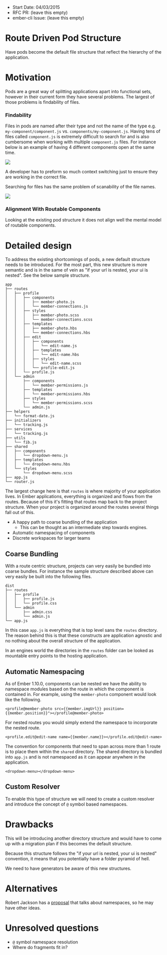 - Start Date: 04/03/2015
- RFC PR: (leave this empty)
- ember-cli Issue: (leave this empty)

# Route Driven Pod Structure

Have pods become the default file structure that reflect the hierarchy of the application.

# Motivation

Pods are a great way of splitting applications apart into functional sets, however in their current form they have several problems.  The largest of those problems is findability of files.

### Findability

Files in pods are named after their type and not the name of the type e.g. `my-component/component.js` vs. `components/my-component.js`. Having tens of files called `component.js` is extremely difficult to search for and is also cumbersome when working with multiple `component.js` files. For instance below is an example of having 4  different components open at the same time.

![](http://i.imgur.com/wgwKUJa.png)

A developer has to preform so much context switching just to ensure they are working in the correct file.

Searching for files has the same problem of scanability of the file names.

![](http://i.imgur.com/m2wv5Fs.png)

### Alignment With Routable Components

Looking at the existing pod structure it does not align well the mental model of routable components.

# Detailed design

To address the existing shortcomings of pods, a new default structure needs to be introduced. For the most part, this new structure is more semantic and is in the same of vein as "if your url is nested, your ui is nested".  See the below sample structure.


```
app
├── routes
│   ├── profile
│   │   ├── components
│   │   │   ├── member-photo.js
│   │   │   └── member-connections.js
│   │   ├── styles
│   │   │   ├── member-photo.scss
│   │   │   └── member-connections.scss
│   │   ├── templates
│   │   │   ├── member-photo.hbs
│   │   │   └── member-connections.hbs
│   │   ├── edit
│   │   │   ├── components
│   │   │   │   └── edit-name.js
│   │   │   ├── templates
│   │   │   │   └── edit-name.hbs
│   │   │   ├── styles
│   │   │   │   └── edit-name.scss
│   │   │   └── profile-edit.js
│   │   └── profile.js
│   └── admin
│       ├── components
│       │   └── member-permissions.js
│       ├── templates
│       │   └── member-permissions.hbs
│       ├── styles
│       │   └── member-permissions.scss
│       └── admin.js
├── helpers
│   └── format-date.js
├── initializers
│   └── tracking.js
├── services
│   └── tracking.js
├── utils
│   └── fib.js
├── shared
│   ├── components
│   │   └── dropdown-menu.js
│   ├── templates
│   │   └── dropdown-menu.hbs
│   └── styles
│       └── dropdown-menu.scss
├── app.js
└── router.js

```

The largest change here is that `routes` is where majority of your application lives.  In Ember applications, everything is organized and flows from the routes. Because of this it's fitting that routes map back to the project structure.  When your project is organized around the routes several things fall out of this.

- A happy path to coarse bundling of the application
   - This can be thought as an intermediate step towards engines.
- Automatic namespacing of components
- Discrete workspaces for larger teams


## Coarse Bundling

With a route centric structure, projects can very easily be bundled into coarse bundles. For instance the sample structure described above can very easily be built into the following files.

```
dist
├── routes
│   ├── profile
│   │   ├── profile.js
│   │   └── profile.css
│   └── admin
│       ├── admin.css
│       └── admin.js
└── app.js

```

In this case `app.js` is everything that is top level sans the `routes` directory.  The reason behind this is that these constructs are application agnostic and no nothing about the overall structure of the application.

In an engines world the directories in the `routes` folder can be looked as mountable entry points to the hosting application.


## Automatic Namespacing

As of Ember 1.10.0, components can be nested we have the ability to namespace modules based on the route in which the component is contained in. For example, using the `member-photo` component would look like the following.

```
<profile@member-photo src={{member.imgUrl}} position={{member.position}}"></profile@member-photo>
``` 

For nested routes you would simply extend the namespace to incorporate the nested route.

```
<profile.edit@edit-name name={{member.name}}></profile.edit@edit-name>
```

The convention for components that need to span across more than 1 route is to place them within the `shared` directory.  The shared directory is bundled into `app.js` and is not namespaced as it can appear anywhere in the application.

```
<dropdown-menu></dropdown-menu>
```

## Custom Resolver

To enable this type of structure we will need to create a custom resolver and introduce the concept of `@` symbol based namespaces.


# Drawbacks
This will be introducing another directory structure and would have to come up with a migration plan if this becomes the default structure.

Because this structure follows the "if your url is nested, your ui is nested" convention, it means that you potentially have a folder pyramid of hell.

We need to have generators be aware of this new structures.

# Alternatives

Robert Jackson has a [proposal](https://github.com/rwjblue/container-resolver-namespaces) that talks about namespaces, so he may have other ideas.

# Unresolved questions

- `@` symbol namespace resolution
- Where do fragments fit in?
